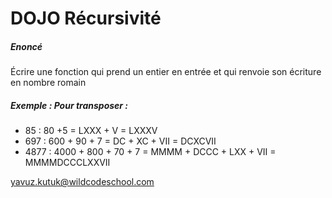 # DOJO Récursivité

##### Enoncé

Écrire une fonction qui prend un entier en entrée et qui renvoie son écriture en nombre romain

##### Exemple : Pour transposer :
* 85 : 80 +5 = LXXX + V = LXXXV
* 697 : 600 + 90 + 7 = DC + XC + VII = DCXCVII
* 4877 : 4000 + 800 + 70 + 7 = MMMM + DCCC + LXX + VII = MMMMDCCCLXXVII

yavuz.kutuk@wildcodeschool.com
